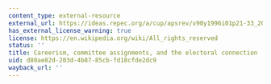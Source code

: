 ```yaml
---
content_type: external-resource
external_url: https://ideas.repec.org/a/cup/apsrev/v90y1996i01p21-33_20.html
has_external_license_warning: true
license: https://en.wikipedia.org/wiki/All_rights_reserved
status: ''
title: Careerism, committee assignments, and the electoral connection
uid: d80ae82d-203d-4b87-85cb-fd18cfde2dc9
wayback_url: ''
---
```


